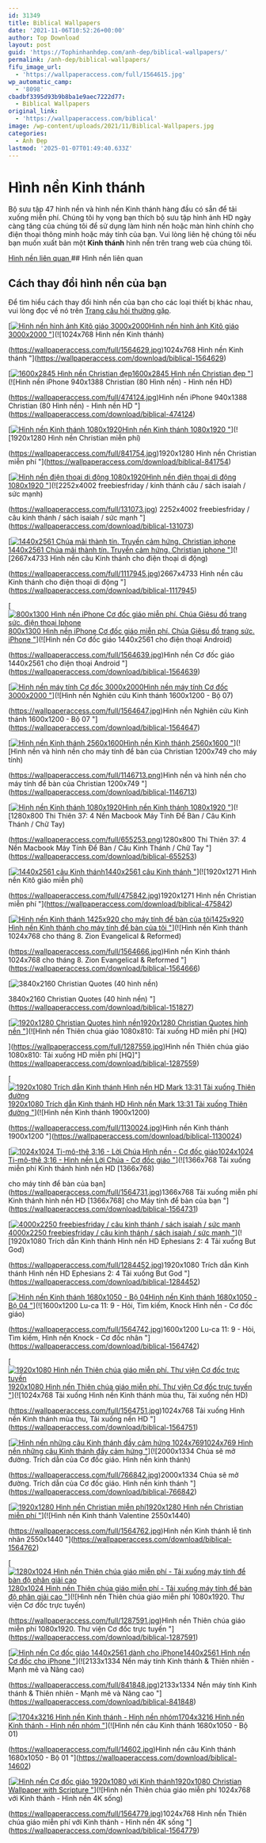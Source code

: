 ```yaml
---
id: 31349
title: Biblical Wallpapers
date: '2021-11-06T10:52:26+00:00'
author: Top Download
layout: post
guid: 'https://Tophinhanhdep.com/anh-dep/biblical-wallpapers/'
permalink: /anh-dep/biblical-wallpapers/
fifu_image_url:
  - 'https://wallpaperaccess.com/full/1564615.jpg'
wp_automatic_camp:
  - '8098'
cbadbf3395d93b9b8ba1e9aec7222d77:
  - Biblical Wallpapers
original_link:
  - 'https://wallpaperaccess.com/biblical'
image: /wp-content/uploads/2021/11/Biblical-Wallpapers.jpg
categories:
  - Ảnh Đẹp
lastmod: '2025-01-07T01:49:40.633Z'
---
```

# Hình nền Kinh thánh

Bộ sưu tập 47 hình nền và hình nền Kinh thánh hàng đầu có sẵn để tải xuống miễn phí. Chúng tôi hy vọng bạn thích bộ sưu tập hình ảnh HD ngày càng tăng của chúng tôi để sử dụng làm hình nền hoặc màn hình chính cho điện thoại thông minh hoặc máy tính của bạn. Vui lòng liên hệ chúng tôi nếu bạn muốn xuất bản một **Kinh thánh** hình nền trên trang web của chúng tôi.

[Hình nền liên quan ](#related) ## Hình nền liên quan

## Cách thay đổi hình nền của bạn

Để tìm hiểu cách thay đổi hình nền của bạn cho các loại thiết bị khác nhau, vui lòng đọc về nó trên [Trang câu hỏi thường gặp](https://tophinhanhdep.com/faq/).

  
[[![Hình nền hình ảnh Kitô giáo 3000x2000](https://wallpaperaccess.com/full/1564615.jpg)Hình nền hình ảnh Kitô giáo 3000x2000 "](https://wallpaperaccess.com/download/biblical-1564615)](![1024x768 Hình nền Kinh thánh)

(https://wallpaperaccess.com/full/1564629.jpg)1024x768 Hình nền Kinh thánh "](https://wallpaperaccess.com/download/biblical-1564629)

[[![1600x2845 Hình nền Christian đẹp](https://wallpaperaccess.com/full/1217399.jpg)1600x2845 Hình nền Christian đẹp "](https://wallpaperaccess.com/download/biblical-1217399)](![Hình nền iPhone 940x1388 Christian (80 Hình nền) - Hình nền HD)

(https://wallpaperaccess.com/full/474124.jpg)Hình nền iPhone 940x1388 Christian (80 Hình nền) - Hình nền HD "](https://wallpaperaccess.com/download/biblical-474124)

[[![Hình nền Kinh thánh 1080x1920](https://wallpaperaccess.com/full/1117949.jpg)Hình nền Kinh thánh 1080x1920 "](https://wallpaperaccess.com/download/biblical-1117949)](![1920x1280 Hình nền Christian miễn phí)

(https://wallpaperaccess.com/full/841754.jpg)1920x1280 Hình nền Christian miễn phí "](https://wallpaperaccess.com/download/biblical-841754)

[[![Hình nền điện thoại di động 1080x1920](https://wallpaperaccess.com/full/1129826.jpg)Hình nền điện thoại di động 1080x1920 "](https://wallpaperaccess.com/download/biblical-1129826)](![2252x4002 freebiesfriday / kinh thánh câu / sách isaiah / sức mạnh)

(https://wallpaperaccess.com/full/131073.jpg) 2252x4002 freebiesfriday / câu kinh thánh / sách isaiah / sức mạnh "](https://wallpaperaccess.com/download/biblical-131073)

[[![1440x2561 Chúa mãi thành tín.  Truyền cảm hứng.  Christian iphone](https://wallpaperaccess.com/full/474231.png)1440x2561 Chúa mãi thành tín. Truyền cảm hứng. Christian iphone "](https://wallpaperaccess.com/download/biblical-474231)](![2667x4733 Hình nền câu Kinh thánh cho điện thoại di động)

(https://wallpaperaccess.com/full/1117945.jpg)2667x4733 Hình nền câu Kinh thánh cho điện thoại di động "](https://wallpaperaccess.com/download/biblical-1117945)

[[![800x1300 Hình nền iPhone Cơ đốc giáo miễn phí.  Chúa Giêsu đồ trang sức.  điện thoại Iphone](https://wallpaperaccess.com/full/112502.jpg)800x1300 Hình nền iPhone Cơ đốc giáo miễn phí. Chúa Giêsu đồ trang sức. iPhone "](https://wallpaperaccess.com/download/biblical-112502)](![Hình nền Cơ đốc giáo 1440x2561 cho điện thoại Android)

(https://wallpaperaccess.com/full/1564639.jpg)Hình nền Cơ đốc giáo 1440x2561 cho điện thoại Android "](https://wallpaperaccess.com/download/biblical-1564639)

[[![Hình nền máy tính Cơ đốc 3000x2000](https://wallpaperaccess.com/full/1217438.jpg)Hình nền máy tính Cơ đốc 3000x2000 "](https://wallpaperaccess.com/download/biblical-1217438)](![Hình nền Nghiên cứu Kinh thánh 1600x1200 - Bộ 07)

(https://wallpaperaccess.com/full/1564647.jpg)Hình nền Nghiên cứu Kinh thánh 1600x1200 - Bộ 07 "](https://wallpaperaccess.com/download/biblical-1564647)

[[![Hình nền Kinh thánh 2560x1600](https://wallpaperaccess.com/full/1117946.jpg)Hình nền Kinh thánh 2560x1600 "](https://wallpaperaccess.com/download/biblical-1117946)](![Hình nền và hình nền cho máy tính để bàn của Christian 1200x749 cho máy tính)

(https://wallpaperaccess.com/full/1146713.png)Hình nền và hình nền cho máy tính để bàn của Christian 1200x749 "](https://wallpaperaccess.com/download/biblical-1146713)

[[![Hình nền Kinh thánh 1080x1920](https://wallpaperaccess.com/full/1559939.jpg)Hình nền Kinh thánh 1080x1920 "](https://wallpaperaccess.com/download/biblical-1559939)](![1280x800 Thi Thiên 37: 4 Nền Macbook Máy Tính Để Bàn / Câu Kinh Thánh / Chữ Tay)

(https://wallpaperaccess.com/full/655253.png)1280x800 Thi Thiên 37: 4 Nền Macbook Máy Tính Để Bàn / Câu Kinh Thánh / Chữ Tay "](https://wallpaperaccess.com/download/biblical-655253)

[[![1440x2561 câu Kinh thánh](https://wallpaperaccess.com/full/1564657.jpg)1440x2561 câu Kinh thánh "](https://wallpaperaccess.com/download/biblical-1564657)](![1920x1271 Hình nền Kitô giáo miễn phí)

(https://wallpaperaccess.com/full/475842.jpg)1920x1271 Hình nền Christian miễn phí "](https://wallpaperaccess.com/download/biblical-475842)

[[![Hình nền Kinh thánh 1425x920 cho máy tính để bàn của tôi](https://wallpaperaccess.com/full/1564660.jpg)1425x920 Hình nền Kinh thánh cho máy tính để bàn của tôi "](https://wallpaperaccess.com/download/biblical-1564660)](![Hình nền Kinh thánh 1024x768 cho tháng 8.  Zion Evangelical & Reformed)

(https://wallpaperaccess.com/full/1564666.jpg)Hình nền Kinh thánh 1024x768 cho tháng 8. Zion Evangelical &amp; Reformed "](https://wallpaperaccess.com/download/biblical-1564666)

[![3840x2160 Christian Quotes (40 hình nền)](https://wallpaperaccess.com/full/151827.jpg)

3840x2160 Christian Quotes (40 hình nền) "](https://wallpaperaccess.com/download/biblical-151827)

[[![1920x1280 Christian Quotes hình nền](https://wallpaperaccess.com/full/1287592.jpg)1920x1280 Christian Quotes hình nền "](https://wallpaperaccess.com/download/biblical-1287592)](![Hình nền Thiên chúa giáo 1080x810: Tải xuống HD miễn phí [HQ)

](https://wallpaperaccess.com/full/1287559.jpg)Hình nền Thiên chúa giáo 1080x810: Tải xuống HD miễn phí \[HQ\]"](https://wallpaperaccess.com/download/biblical-1287559)

[[![1920x1080 Trích dẫn Kinh thánh Hình nền HD Mark 13:31 Tải xuống Thiên đường](https://wallpaperaccess.com/full/1564675.jpg)1920x1080 Trích dẫn Kinh thánh HD Hình nền Mark 13:31 Tải xuống Thiên đường "](https://wallpaperaccess.com/download/biblical-1564675)](![Hình nền Kinh thánh 1900x1200)

(https://wallpaperaccess.com/full/1130024.jpg)Hình nền Kinh thánh 1900x1200 "](https://wallpaperaccess.com/download/biblical-1130024)

[[![1024x1024 Ti-mô-thê 3:16 - Lời Chúa Hình nền - Cơ đốc giáo](https://wallpaperaccess.com/full/1564726.jpg)1024x1024 Ti-mô-thê 3:16 - Hình nền Lời Chúa - Cơ đốc giáo "](https://wallpaperaccess.com/download/biblical-1564726)](![1366x768 Tải xuống miễn phí Kinh thánh hình nền HD [1366x768)

 cho máy tính để bàn của bạn](https://wallpaperaccess.com/full/1564731.jpg)1366x768 Tải xuống miễn phí Kinh thánh hình nền HD \[1366x768\] cho Máy tính để bàn của bạn "](https://wallpaperaccess.com/download/biblical-1564731)

[[![4000x2250 freebiesfriday / câu kinh thánh / sách isaiah / sức mạnh](https://wallpaperaccess.com/full/841752.jpg)4000x2250 freebiesfriday / câu kinh thánh / sách isaiah / sức mạnh "](https://wallpaperaccess.com/download/biblical-841752)](![1920x1080 Trích dẫn Kinh thánh Hình nền HD Ephesians 2: 4 Tải xuống But God)

(https://wallpaperaccess.com/full/1284452.jpg)1920x1080 Trích dẫn Kinh thánh Hình nền HD Ephesians 2: 4 Tải xuống But God "](https://wallpaperaccess.com/download/biblical-1284452)

[[![Hình nền Kinh thánh 1680x1050 - Bộ 04](https://wallpaperaccess.com/full/1564737.jpg)Hình nền Kinh thánh 1680x1050 - Bộ 04 "](https://wallpaperaccess.com/download/biblical-1564737)](![1600x1200 Lu-ca 11: 9 - Hỏi, Tìm kiếm, Knock Hình nền - Cơ đốc giáo)

(https://wallpaperaccess.com/full/1564742.jpg)1600x1200 Lu-ca 11: 9 - Hỏi, Tìm kiếm, Hình nền Knock - Cơ đốc nhân "](https://wallpaperaccess.com/download/biblical-1564742)

[[![1920x1080 Hình nền Thiên chúa giáo miễn phí.  Thư viện Cơ đốc trực tuyến](https://wallpaperaccess.com/full/1564745.jpg)1920x1080 Hình nền Thiên chúa giáo miễn phí. Thư viện Cơ đốc trực tuyến "](https://wallpaperaccess.com/download/biblical-1564745)](![1024x768 Tải xuống Hình nền Kinh thánh mùa thu, Tải xuống nền HD)

(https://wallpaperaccess.com/full/1564751.jpg)1024x768 Tải xuống Hình nền Kinh thánh mùa thu, Tải xuống nền HD "](https://wallpaperaccess.com/download/biblical-1564751)

[[![Hình nền những câu Kinh thánh đầy cảm hứng 1024x769](https://wallpaperaccess.com/full/131165.png)1024x769 Hình nền những câu Kinh thánh đầy cảm hứng "](https://wallpaperaccess.com/download/biblical-131165)](![2000x1334 Chúa sẽ mở đường.  Trích dẫn của Cơ đốc giáo.  Hình nền kinh thánh)

(https://wallpaperaccess.com/full/766842.jpg)2000x1334 Chúa sẽ mở đường. Trích dẫn của Cơ đốc giáo. Hình nền kinh thánh "](https://wallpaperaccess.com/download/biblical-766842)

[[![1920x1280 Hình nền Christian miễn phí](https://wallpaperaccess.com/full/1217528.jpg)1920x1280 Hình nền Christian miễn phí "](https://wallpaperaccess.com/download/biblical-1217528)](![Hình nền Kinh thánh Valentine 2550x1440)

(https://wallpaperaccess.com/full/1564762.jpg)Hình nền Kinh thánh lễ tình nhân 2550x1440 "](https://wallpaperaccess.com/download/biblical-1564762)

[[![1280x1024 Hình nền Thiên chúa giáo miễn phí - Tải xuống máy tính để bàn độ phân giải cao](https://wallpaperaccess.com/full/566823.jpg)1280x1024 Hình nền Thiên chúa giáo miễn phí - Tải xuống máy tính để bàn độ phân giải cao "](https://wallpaperaccess.com/download/biblical-566823)](![Hình nền Thiên chúa giáo miễn phí 1080x1920.  Thư viện Cơ đốc trực tuyến)

(https://wallpaperaccess.com/full/1287591.jpg)Hình nền Thiên chúa giáo miễn phí 1080x1920. Thư viện Cơ đốc trực tuyến "](https://wallpaperaccess.com/download/biblical-1287591)

[[![Hình nền Cơ đốc giáo 1440x2561 dành cho iPhone](https://wallpaperaccess.com/full/1364352.jpg)1440x2561 Hình nền Cơ đốc cho iPhone "](https://wallpaperaccess.com/download/biblical-1364352)](![2133x1334 Nền máy tính Kinh thánh & Thiên nhiên - Mạnh mẽ và Nâng cao)

(https://wallpaperaccess.com/full/841848.jpg)2133x1334 Nền máy tính Kinh thánh &amp; Thiên nhiên - Mạnh mẽ và Nâng cao "](https://wallpaperaccess.com/download/biblical-841848)

[[![1704x3216 Hình nền Kinh thánh - Hình nền nhóm](https://wallpaperaccess.com/full/1564768.jpg)1704x3216 Hình nền Kinh thánh - Hình nền nhóm "](https://wallpaperaccess.com/download/biblical-1564768)](![Hình nền câu Kinh thánh 1680x1050 - Bộ 01)

(https://wallpaperaccess.com/full/14602.jpg)Hình nền câu Kinh thánh 1680x1050 - Bộ 01 "](https://wallpaperaccess.com/download/biblical-14602)

[[![Hình nền Cơ đốc giáo 1920x1080 với Kinh thánh](https://wallpaperaccess.com/full/1564777.jpg)1920x1080 Christian Wallpaper with Scripture "](https://wallpaperaccess.com/download/biblical-1564777)](![Hình nền Thiên chúa giáo miễn phí 1024x768 với Kinh thánh - Hình nền 4K sống)

(https://wallpaperaccess.com/full/1564779.jpg)1024x768 Hình nền Thiên chúa giáo miễn phí với Kinh thánh - Hình nền 4K sống "](https://wallpaperaccess.com/download/biblical-1564779)
